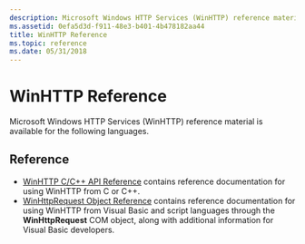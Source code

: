 ```yaml
---
description: Microsoft Windows HTTP Services (WinHTTP) reference material is available for the following languages.
ms.assetid: 0efa5d3d-f911-48e3-b401-4b478182aa44
title: WinHTTP Reference
ms.topic: reference
ms.date: 05/31/2018
---
```


# WinHTTP Reference

Microsoft Windows HTTP Services (WinHTTP) reference material is available for the following languages.

## Reference

-   [WinHTTP C/C++ API Reference](winhttp-c-c---api-reference.md) contains reference documentation for using WinHTTP from C or C++.
-   [WinHttpRequest Object Reference](winhttprequest-object-reference.md) contains reference documentation for using WinHTTP from Visual Basic and script languages through the **WinHttpRequest** COM object, along with additional information for Visual Basic developers.

 

 



